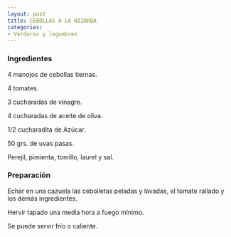```yaml
---
layout: post
title: CEBOLLAS A LA NIZARDA
categories:
- Verduras y legumbres
---
```

<h3>Ingredientes</h3>
4 manojos de cebollas tiernas.

4 tomates.

3 cucharadas de vinagre.

4 cucharadas de aceite de oliva.

1/2 cucharadita de Azúcar.

50 grs. de uvas pasas.

Perejil, pimienta, tomillo, laurel y sal.

<h3>Preparación</h3>
Echar en una cazuela las cebolletas peladas y lavadas, el tomate rallado y los demás ingredientes.

Hervir tapado una media hora a fuego mínimo.

Se puede servir frío o caliente.